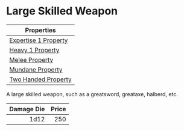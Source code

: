 # Large Skilled Weapon

| Properties                                                                 |
| -------------------------------------------------------------------------- |
| [Expertise 1 Property](../../Weapon%20Properties/Expertise%20X%20Property.md) |
| [Heavy 1 Property](../../Weapon%20Properties/Heavy%20X%20Property.md)         |
| [Melee Property](../../Weapon%20Properties/Melee%20Property.md)               |
| [Mundane Property](../../Material%20Properties/Mundane%20Property.md)   |
| [Two Handed Property](../../Weapon%20Properties/Two%20Handed%20Property.md)   |

A large skilled weapon, such as a greatsword, greataxe, halberd, etc.

| Damage Die | Price |
| ---------: | ----: |
|       1d12 |   250 |
